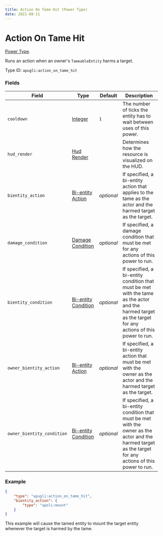 ```yaml
---
title: Action On Tame Hit (Power Type)
date: 2021-08-11
---
```


# Action On Tame Hit

[Power Type](../power_types.md).

Runs an action when an owner's `TameableEntity` harms a target.

Type ID: `apugli:action_on_tame_hit`

### Fields

Field  | Type | Default | Description
-------|------|---------|-------------
`cooldown` | [Integer](https://origins.readthedocs.io/en/latest/types/data_types/integer/) | `1` | The number of ticks the entity has to wait between uses of this power.
`hud_render` | [Hud Render](https://origins.readthedocs.io/en/latest/types/data_types/hud_render) | | Determines how the resource is visualized on the HUD.
`bientity_action` | [Bi-entity Action](../bientity_action_types.md) | *optional* | If specified, a bi-entity action that applies to the tame as the actor and the harmed target as the target.
`damage_condition` | [Damage Condition](https://origins.readthedocs.io/en/latest/types/damage_condition_types/) | *optional* | If specified, a damage condition that must be met for any actions of this power to run.
`bientity_condition` | [Bi-entity Condition](../bientity_condition_types.md) | *optional* | If specified, a bi-entity condition that must be met with the tame as the actor and the harmed target as the target for any actions of this power to run.
`owner_bientity_action` | [Bi-entity Action](../bientity_action_types.md) | *optional* | If specified, a bi-entity action that must be met with the owner as the actor and the harmed target as the target.
`owner_bientity_condition` | [Bi-entity Condition](../bientity_condition_types.md) | *optional* | If specified, a bi-entity condition that must be met with the owner as the actor and the harmed target as the target for any actions of this power to run.

### Example
```json
{
    "type": "apugli:action_on_tame_hit",
    "bientity_action": {
        "type": "apoli:mount"
    }
}
```
This example will cause the tamed entity to mount the target entity whenever the target is harmed by the tame.